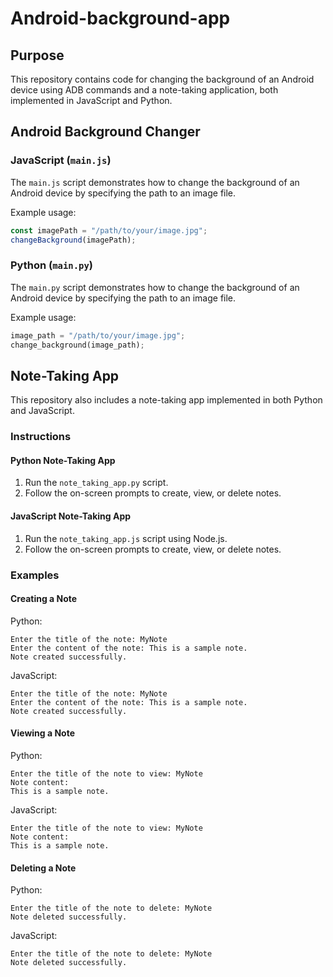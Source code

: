# Android-background-app

## Purpose

This repository contains code for changing the background of an Android device using ADB commands and a note-taking application, both implemented in JavaScript and Python.

## Android Background Changer

### JavaScript (`main.js`)

The `main.js` script demonstrates how to change the background of an Android device by specifying the path to an image file.

Example usage:
```javascript
const imagePath = "/path/to/your/image.jpg";
changeBackground(imagePath);
```

### Python (`main.py`)

The `main.py` script demonstrates how to change the background of an Android device by specifying the path to an image file.

Example usage:
```python
image_path = "/path/to/your/image.jpg";
change_background(image_path);
```

## Note-Taking App

This repository also includes a note-taking app implemented in both Python and JavaScript.

### Instructions

#### Python Note-Taking App

1. Run the `note_taking_app.py` script.
2. Follow the on-screen prompts to create, view, or delete notes.

#### JavaScript Note-Taking App

1. Run the `note_taking_app.js` script using Node.js.
2. Follow the on-screen prompts to create, view, or delete notes.

### Examples

#### Creating a Note

Python:
```
Enter the title of the note: MyNote
Enter the content of the note: This is a sample note.
Note created successfully.
```

JavaScript:
```
Enter the title of the note: MyNote
Enter the content of the note: This is a sample note.
Note created successfully.
```

#### Viewing a Note

Python:
```
Enter the title of the note to view: MyNote
Note content:
This is a sample note.
```

JavaScript:
```
Enter the title of the note to view: MyNote
Note content:
This is a sample note.
```

#### Deleting a Note

Python:
```
Enter the title of the note to delete: MyNote
Note deleted successfully.
```

JavaScript:
```
Enter the title of the note to delete: MyNote
Note deleted successfully.
```
